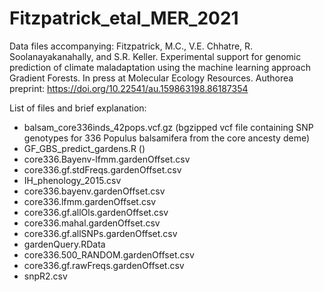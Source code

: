 # Fitzpatrick_etal_MER_2021
 Data files accompanying:
 Fitzpatrick, M.C., V.E. Chhatre, R. Soolanayakanahally, and S.R. Keller. Experimental support for genomic prediction of climate maladaptation using the machine learning approach Gradient Forests. In press at Molecular Ecology Resources. Authorea preprint: https://doi.org/10.22541/au.159863198.86187354

List of files and brief explanation:

- balsam_core336inds_42pops.vcf.gz (bgzipped vcf file containing SNP genotypes for 336 Populus balsamifera from the core ancesty deme)
- GF_GBS_predict_gardens.R ()		
- core336.Bayenv-lfmm.gardenOffset.csv	
- core336.gf.stdFreqs.gardenOffset.csv
- IH_phenology_2015.csv			
- core336.bayenv.gardenOffset.csv		
- core336.lfmm.gardenOffset.csv
- core336.gf.allOls.gardenOffset.csv	
- core336.mahal.gardenOffset.csv
- core336.gf.allSNPs.gardenOffset.csv	
- gardenQuery.RData
- core336.500_RANDOM.gardenOffset.csv	
- core336.gf.rawFreqs.gardenOffset.csv	
- snpR2.csv
